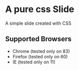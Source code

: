 # A pure css Slide

A simple slide created with CSS

## Supported Browsers

- Chrome (tested only on 83)
- Firefox (tested only on 60)
- IE (tested only on 11)